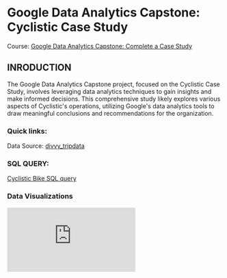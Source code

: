 # Google Data Analytics Capstone: Cyclistic Case Study
Course: [Google Data Analytics Capstone: Complete a Case Study](https://www.coursera.org/learn/google-data-analytics-capstone)


## INRODUCTION

The Google Data Analytics Capstone project, focused on the Cyclistic Case Study, involves leveraging data analytics techniques to gain insights and make informed decisions. This comprehensive study likely explores various aspects of Cyclistic's operations, utilizing Google's data analytics tools to draw meaningful conclusions and recommendations for the organization.

### Quick links:
Data Source: [divvy_tripdata](https://divvy-tripdata.s3.amazonaws.com/index.html)

### SQL QUERY:
[Cyclistic Bike SQL query](https://github.com/Kaystevee/Cyclistic-Bike-share-Analysis/blob/main/Cyclistic-Bike-share-Analysis%20SQL%20Query.sql)

### Data Visualizations
![Cyclistic Bike Dashboard](https://github.com/Kaystevee/Cyclistic-Bike-share-Analysis/blob/main/CyclisticBikeDashboard.pdf)
